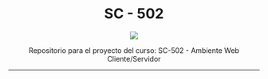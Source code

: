 <div align="center">
  <h1> SC - 502 </h1>
  <figure>
  <img src="https://logos-download.com/wp-content/uploads/2016/09/PHP_logo.png">
  </figure>
  <p>  Repositorio para el proyecto del curso: SC-502 - Ambiente Web Cliente/Servidor</p>
  </div>
<hr>
